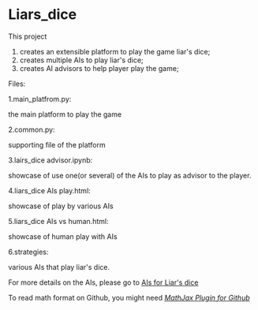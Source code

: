 # Liars_dice

This project
1. creates an extensible platform to play the game liar's dice; 
2. creates multiple AIs to play liar's dice;
3. creates AI advisors to help player play the game;

Files:


1.main_platfrom.py:

 the main platform to play the game


2.common.py:

 supporting file of the platform



3.lairs_dice advisor.ipynb:

 showcase of use one(or several) of the AIs to play as advisor to the player.

4.liars_dice AIs play.html:
 
 showcase of play by various AIs

5.liars_dice AIs vs human.html:

showcase of human play with AIs


6.strategies:

various AIs that play liar's dice.
   
   
For more details on the AIs, please go to [AIs for Liar's dice](https://github.com/mu-zhao/Liars_dice/wiki/Zero-Intelligence)

To read math format on Github, you might need [_MathJax Plugin for Github_]( https://chrome.google.com/webstore/detail/mathjax-plugin-for-github/ioemnmodlmafdkllaclgeombjnmnbima)

